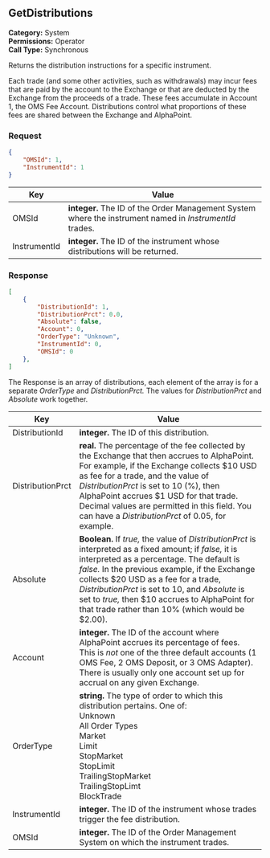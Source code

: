 ## GetDistributions

**Category:** System<br />**Permissions:** Operator<br />**Call Type:** Synchronous

Returns the distribution instructions for a specific instrument.

Each trade (and some other activities, such as withdrawals) may incur fees that are paid by the account to the Exchange or that are deducted by the Exchange from the proceeds of a trade. These fees accumulate in Account 1, the OMS Fee Account. Distributions control what proportions of these fees are shared between the Exchange and AlphaPoint.

### Request

```json
{
    "OMSId": 1,
    "InstrumentId": 1
}
```

| Key          | Value                                                        |
| ------------ | ------------------------------------------------------------ |
| OMSId        | **integer.** The ID of the Order Management System where the instrument named in *InstrumentId* trades. |
| InstrumentId | **integer.** The ID of the instrument whose distributions will be returned. |

### Response

```json
[
    {
        "DistributionId": 1,
        "DistributionPrct": 0.0,
        "Absolute": false,
        "Account": 0,
        "OrderType": "Unknown",
        "InstrumentId": 0,
        "OMSId": 0
    },
]
```

The Response is an array of distributions, each element of the array is for a separate *OrderType* and *DistributionPrct.* The values for *DistributionPrct* and *Absolute* work together.

| Key              | Value                                                        |
| ---------------- | ------------------------------------------------------------ |
| DistributionId   | **integer.** The ID of this distribution.                    |
| DistributionPrct | **real.** The percentage of the fee collected by the Exchange that then accrues to AlphaPoint. For example, if the Exchange collects $10 USD as fee for a trade, and the value of *DistributionPrct* is set to 10 (%), then AlphaPoint accrues $1 USD for that trade. Decimal values are permitted in this field. You can have a *DistributionPrct* of 0.05, for example. |
| Absolute         | **Boolean.** If *true,* the value of *DistributionPrct* is interpreted as a fixed amount; if *false,* it is interpreted as a percentage. The default is *false.* In the previous example, if the Exchange collects $20 USD as a fee for a trade, *DistributionPrct* is set to 10, and *Absolute* is set to *true,* then $10 accrues to AlphaPoint for that trade rather than 10% (which would be $2.00). |
| Account          | **integer.** The ID of the account where AlphaPoint accrues its percentage of fees. This is *not* one of the three default accounts (1 OMS Fee, 2 OMS Deposit, or 3 OMS Adapter). There is usually only one account set up for accrual on any given Exchange. |
| OrderType        | **string.** The type of order to which this distribution pertains. One of:<br />Unknown<br />All Order Types<br />Market<br />Limit<br />StopMarket<br />StopLimit<br />TrailingStopMarket<br />TrailingStopLimt<br />BlockTrade |
| InstrumentId     | **integer.** The ID of the instrument whose trades trigger the fee distribution. |
| OMSId            | **integer.** The ID of the Order Management System on which the instrument trades. |


